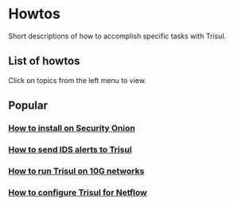 # Howtos

Short descriptions of how to accomplish specific tasks with Trisul.

## List of howtos

Click on topics from the left menu to view.

## Popular

### [How to install on Security Onion](/docs/howto/installseco.html)

### [How to send IDS alerts to Trisul](/docs/howto/setup_ids_alerts.html)

### [How to run Trisul on 10G networks](/docs/howto/10gcapture.html)

### [How to configure Trisul for Netflow](/docs/ug/netflow/netflow_setup.html)
